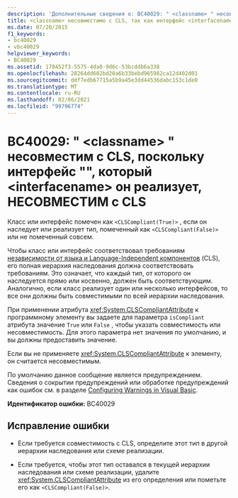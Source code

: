 ```yaml
---
description: 'Дополнительные сведения о: BC40029: " <classname> " несовместим с CLS, поскольку интерфейс "", который <interfacename> он реализует, НЕСОВМЕСТИМ с CLS'
title: <classname> несовместимо с CLS, так как интерфейс <interfacename>, который он реализует, несовместим с CLS
ms.date: 07/20/2015
f1_keywords:
- bc40029
- vbc40029
helpviewer_keywords:
- BC40029
ms.assetid: 178452f3-5575-4da0-9d6c-53bcddb6a338
ms.openlocfilehash: 28264dd602bd20a6b33bebd965982ca12d402d01
ms.sourcegitcommit: ddf7edb67715a5b9a45e3dd44536dabc153c1de0
ms.translationtype: MT
ms.contentlocale: ru-RU
ms.lasthandoff: 02/06/2021
ms.locfileid: "99796774"
---
```

# <a name="bc40029-classname-is-not-cls-compliant-because-the-interface-interfacename-it-implements-is-not-cls-compliant"></a>BC40029: " \<classname> " несовместим с CLS, поскольку интерфейс "", который \<interfacename> он реализует, НЕСОВМЕСТИМ с CLS

Класс или интерфейс помечен как `<CLSCompliant(True)>` , если он наследует или реализует тип, помеченный как `<CLSCompliant(False)>` или не помеченный совсем.

 Чтобы класс или интерфейс соответствовал требованиям [независимости от языка и Language-Independent компонентов](../../../standard/language-independence-and-language-independent-components.md) (CLS), его полная иерархия наследования должна соответствовать требованиям. Это означает, что каждый тип, от которого он наследуется прямо или косвенно, должен быть соответствующим. Аналогично, если класс реализует один или несколько интерфейсов, то все они должны быть совместимыми по всей иерархии наследования.

 При применении атрибута <xref:System.CLSCompliantAttribute> к программному элементу вы задаете для параметра `isCompliant` атрибута значение `True` или `False` , чтобы указать совместимость или несовместимость. Для этого параметра нет значения по умолчанию, и вы должны предоставить значение.

 Если вы не применяете <xref:System.CLSCompliantAttribute> к элементу, он считается несовместимым.

 По умолчанию данное сообщение является предупреждением. Сведения о сокрытии предупреждений или обработке предупреждений как ошибок см. в разделе [Configuring Warnings in Visual Basic](/visualstudio/ide/configuring-warnings-in-visual-basic).

 **Идентификатор ошибки:** BC40029

## <a name="to-correct-this-error"></a>Исправление ошибки

- Если требуется совместимость с CLS, определите этот тип в другой иерархии наследования или схеме реализации.

- Если требуется, чтобы этот тип оставался в текущей иерархии наследования или схеме реализации, удалите <xref:System.CLSCompliantAttribute> из его определения или пометьте его как `<CLSCompliant(False)>`.
